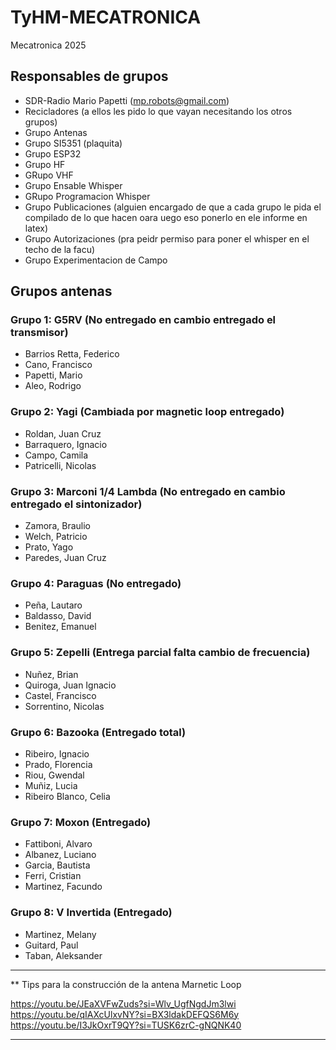 # TyHM-MECATRONICA
Mecatronica 2025 

## Responsables de grupos 

* SDR-Radio Mario Papetti <Link al github del grupo> (mp.robots@gmail.com)
* Recicladores (a ellos les pido lo que vayan necesitando los otros grupos)
* Grupo Antenas
* Grupo SI5351 (plaquita)
* Grupo ESP32
* Grupo HF
* GRupo VHF
* Grupo Ensable Whisper
* GRupo Programacion Whisper
* Grupo Publicaciones (alguien encargado de que a cada grupo le pida el compilado de lo que hacen oara uego eso ponerlo en ele informe en latex)
* Grupo Autorizaciones (pra peidr permiso para poner el whisper en el techo de la facu)
* Grupo Experimentacion de Campo
## Grupos antenas 
### Grupo 1: G5RV (No entregado en cambio entregado el transmisor)
* Barrios Retta, Federico
* Cano, Francisco
* Papetti, Mario
* Aleo, Rodrigo
### Grupo 2: Yagi (Cambiada por magnetic loop entregado)
* Roldan, Juan Cruz
* Barraquero, Ignacio
* Campo, Camila
* Patricelli, Nicolas
### Grupo 3: Marconi 1/4 Lambda (No entregado en cambio entregado el sintonizador)
* Zamora, Braulio
* Welch, Patricio
* Prato, Yago
* Paredes, Juan Cruz
### Grupo 4: Paraguas (No entregado)
* Peña, Lautaro
* Baldasso, David
* Benitez, Emanuel
### Grupo 5: Zepelli (Entrega parcial falta cambio de frecuencia)
* Nuñez, Brian
* Quiroga, Juan Ignacio
* Castel, Francisco
* Sorrentino, Nicolas
### Grupo 6: Bazooka (Entregado total)
* Ribeiro, Ignacio
* Prado, Florencia
* Riou, Gwendal
* Muñiz, Lucia
* Ribeiro Blanco, Celia
### Grupo 7: Moxon (Entregado)
* Fattiboni, Alvaro
* Albanez, Luciano
* Garcia, Bautista
* Ferri, Cristian
* Martinez, Facundo
### Grupo 8: V Invertida (Entregado)
* Martinez, Melany
* Guitard, Paul
* Taban, Aleksander


<hr>
** Tips para la construcción de la antena Marnetic Loop

<https://youtu.be/JEaXVFwZuds?si=Wlv_UgfNgdJm3lwi>
<https://youtu.be/qIAXcUlxvNY?si=BX3ldakDEFQS6M6y>
<https://youtu.be/I3JkOxrT9QY?si=TUSK6zrC-gNQNK40>
<hr>


